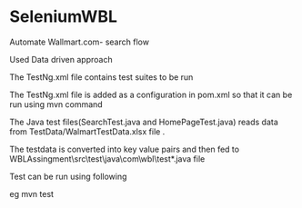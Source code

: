 # SeleniumWBL
 Automate Wallmart.com- search flow

Used Data driven approach

The TestNg.xml file contains test suites to be run 

The TestNg.xml file is added as a configuration in pom.xml so that it can be run using mvn command


The Java test files(SearchTest.java and HomePageTest.java) reads data from TestData/WalmartTestData.xlsx file .

The testdata is converted into key value pairs and then fed to WBLAssingment\src\test\java\com\wbl\test\*.java  file


Test can be run using following

  eg mvn test



